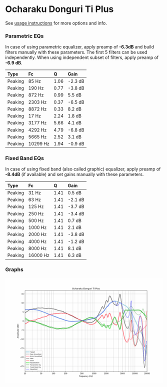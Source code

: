 # Ocharaku Donguri Ti Plus
See [usage instructions](https://github.com/jaakkopasanen/AutoEq#usage) for more options and info.

### Parametric EQs
In case of using parametric equalizer, apply preamp of **-6.3dB** and build filters manually
with these parameters. The first 5 filters can be used independently.
When using independent subset of filters, apply preamp of **-6.9 dB**.

| Type    | Fc       |    Q | Gain    |
|:--------|:---------|:-----|:--------|
| Peaking | 85 Hz    | 1.06 | -2.3 dB |
| Peaking | 190 Hz   | 0.77 | -3.8 dB |
| Peaking | 872 Hz   | 0.99 | 5.5 dB  |
| Peaking | 2303 Hz  | 0.37 | -6.5 dB |
| Peaking | 8872 Hz  | 0.33 | 8.2 dB  |
| Peaking | 17 Hz    | 2.24 | 1.8 dB  |
| Peaking | 3177 Hz  | 5.66 | 4.1 dB  |
| Peaking | 4292 Hz  | 4.79 | -6.8 dB |
| Peaking | 5665 Hz  | 2.52 | 3.1 dB  |
| Peaking | 10299 Hz | 1.94 | -0.9 dB |

### Fixed Band EQs
In case of using fixed band (also called graphic) equalizer, apply preamp of **-8.4dB**
(if available) and set gains manually with these parameters.

| Type    | Fc       |    Q | Gain    |
|:--------|:---------|:-----|:--------|
| Peaking | 31 Hz    | 1.41 | 0.5 dB  |
| Peaking | 63 Hz    | 1.41 | -2.1 dB |
| Peaking | 125 Hz   | 1.41 | -3.7 dB |
| Peaking | 250 Hz   | 1.41 | -3.4 dB |
| Peaking | 500 Hz   | 1.41 | 0.7 dB  |
| Peaking | 1000 Hz  | 1.41 | 2.1 dB  |
| Peaking | 2000 Hz  | 1.41 | -3.8 dB |
| Peaking | 4000 Hz  | 1.41 | -1.2 dB |
| Peaking | 8000 Hz  | 1.41 | 8.1 dB  |
| Peaking | 16000 Hz | 1.41 | 6.3 dB  |

### Graphs
![](./Ocharaku%20Donguri%20Ti%20Plus.png)